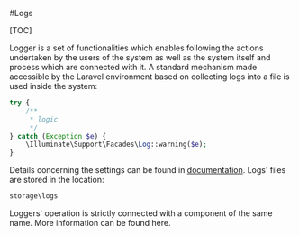 #Logs  

[TOC]

Logger is a set of functionalities which enables following the actions undertaken by the users of the system as well as the system itself and process which are connected with it. A standard mechanism made accessible by the Laravel environment based on collecting logs into a file is used inside the system:

```php
try {
    /**
     * logic
     */
} catch (Exception $e) {
    \Illuminate\Support\Facades\Log::warning($e);
}

```

Details concerning the settings can be found in [documentation](https://laravel.com/docs/5.2/errors). Logs' files are stored in the location:

```php
storage\logs

```

Loggers' operation is strictly connected with a component of the same name. More information can be found here.
